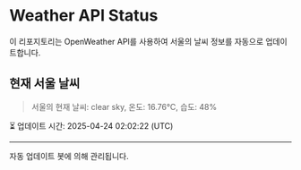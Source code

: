 
# Weather API Status

이 리포지토리는 OpenWeather API를 사용하여 서울의 날씨 정보를 자동으로 업데이트합니다.

## 현재 서울 날씨
> 서울의 현재 날씨: clear sky, 온도: 16.76°C, 습도: 48%

⏳ 업데이트 시간: 2025-04-24 02:02:22 (UTC)

---
자동 업데이트 봇에 의해 관리됩니다.

